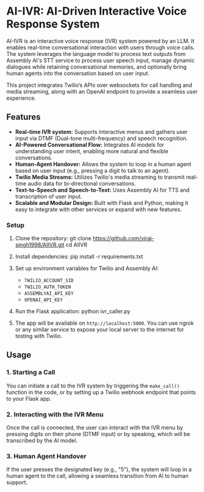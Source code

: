 # AI-IVR: AI-Driven Interactive Voice Response System

AI-IVR is an interactive voice response (IVR) system powered by an LLM. It enables real-time conversational interaction with users through voice calls. The system leverages the language model to process text outputs from Assembly AI's STT service to process user speech input, manage dynamic dialogues while retaining conversational memories, and optionally bring human agents into the conversation based on user input.

This project integrates Twilio’s APIs over websockets for call handling and media streaming, along with an OpenAI endpoint to provide a seamless user experience.

## Features

- **Real-time IVR system:** Supports interactive menus and gathers user input via DTMF (Dual-tone multi-frequency) and speech recognition.
- **AI-Powered Conversational Flow:** Integrates AI models for understanding user intent, enabling more natural and flexible conversations.
- **Human-Agent Handover:** Allows the system to loop in a human agent based on user input (e.g., pressing a digit to talk to an agent).
- **Twilio Media Streams:** Utilizes Twilio's media streaming to transmit real-time audio data for bi-directional conversations.
- **Text-to-Speech and Speech-to-Text:** Uses Assembly AI for TTS and transcription of user input.
- **Scalable and Modular Design:** Built with Flask and Python, making it easy to integrate with other services or expand with new features.

### Setup

1. Clone the repository:
   git clone https://github.com/viraj-singh1998/AIIVR.git
   cd AIIVR

2. Install dependencies:
   pip install -r requirements.txt

3. Set up environment variables for Twilio and Assembly AI:
   - `TWILIO_ACCOUNT_SID`
   - `TWILIO_AUTH_TOKEN`
   - `ASSEMBLYAI_API_KEY`
   - `OPENAI_API_KEY`

4. Run the Flask application:
   python ivr_caller.py

5. The app will be available on `http://localhost:5000`. You can use ngrok or any similar service to expose your local server to the internet for testing with Twilio.

## Usage

### 1. Starting a Call

You can initiate a call to the IVR system by triggering the `make_call()` function in the code, or by setting up a Twilio webhook endpoint that points to your Flask app.

### 2. Interacting with the IVR Menu

Once the call is connected, the user can interact with the IVR menu by pressing digits on their phone (DTMF input) or by speaking, which will be transcribed by the AI model.

### 3. Human Agent Handover

If the user presses the designated key (e.g., "5"), the system will loop in a human agent to the call, allowing a seamless transition from AI to human support.
